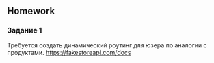 ##  Homework

### Задание 1
Требуется создать динамический роутинг для юзера по аналогии с продуктами.
https://fakestoreapi.com/docs